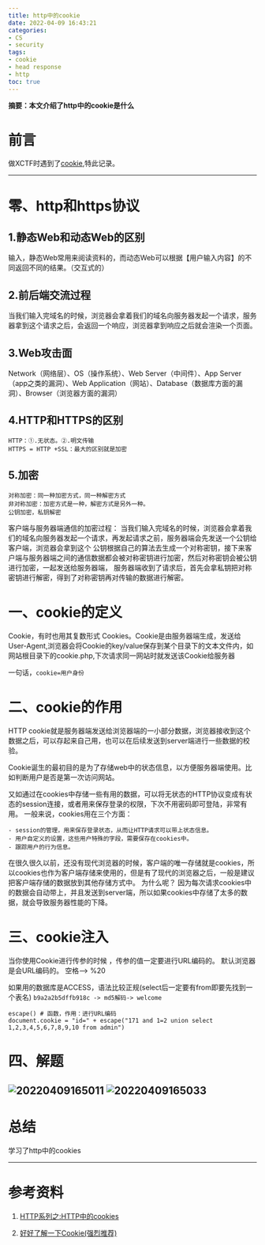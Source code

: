 ```yaml
---
title: http中的cookie
date: 2022-04-09 16:43:21
categories:
- CS
- security
tags:
- cookie
- head response
- http
toc: true
---
```

**摘要：本文介绍了http中的cookie是什么**
<!-- more -->
# 前言
做XCTF时遇到了[cookie](https://adworld.xctf.org.cn/task/answer?type=web&number=3&grade=0&id=5065&page=1),特此记录。

---
# 零、http和https协议
## 1.静态Web和动态Web的区别
输入，静态Web常用来阅读资料的，而动态Web可以根据【用户输入内容】的不同返回不同的结果。（交互式的）
## 2.前后端交流过程
当我们输入完域名的时候，浏览器会拿着我们的域名向服务器发起一个请求，服务器拿到这个请求之后，会返回一个响应，浏览器拿到响应之后就会渲染一个页面。
## 3.Web攻击面
Network（网络层）、OS（操作系统）、Web Server（中间件）、App Server（app之类的漏洞）、Web Application（网站）、Database（数据库方面的漏洞）、Browser（浏览器方面的漏洞）
## 4.HTTP和HTTPS的区别
```
HTTP：①.无状态。②.明文传输
HTTPS = HTTP +SSL：最大的区别就是加密
```
## 5.加密
```
对称加密：同一种加密方式，同一种解密方式
非对称加密：加密方式是一种，解密方式是另外一种。
公钥加密，私钥解密
```
客户端与服务器端通信的加密过程：
当我们输入完域名的时候，浏览器会拿着我们的域名向服务器发起一个请求，再发起请求之前，服务器端会先发送一个公钥给客户端，浏览器会拿到这个
公钥根据自己的算法去生成一个对称密钥，接下来客户端与服务器端之间的通信数据都会被对称密钥进行加密，然后对称密钥会被公钥进行加密，一起发送给服务器端，
服务器端收到了请求后，首先会拿私钥把对称密钥进行解密，得到了对称密钥再对传输的数据进行解密。
# 一、cookie的定义
Cookie，有时也用其复数形式 Cookies。Cookie是由服务器端生成，发送给User-Agent,浏览器会将Cookie的key/value保存到某个目录下的文本文件内，如网站根目录下的cookie.php,下次请求同一网站时就发送该Cookie给服务器

一句话，`cookie=用户身份`
# 二、cookie的作用
HTTP cookie就是服务器端发送给浏览器端的一小部分数据，浏览器接收到这个数据之后，可以存起来自己用，也可以在后续发送到server端进行一些数据的校验。

Cookie诞生的最初目的是为了存储web中的状态信息，以方便服务器端使用。比如判断用户是否是第一次访问网站。

又如通过在cookies中存储一些有用的数据，可以将无状态的HTTP协议变成有状态的session连接，或者用来保存登录的权限，下次不用密码即可登陆，非常有用。
一般来说，cookies用在三个方面：
```
- session的管理，用来保存登录状态，从而让HTTP请求可以带上状态信息。
- 用户自定义的设置，这些用户特殊的字段，需要保存在cookies中。
- 跟踪用户的行为信息。
```
在很久很久以前，还没有现代浏览器的时候，客户端的唯一存储就是cookies，所以cookies也作为客户端存储来使用的，但是有了现代的浏览器之后，一般是建议把客户端存储的数据放到其他存储方式中。
为什么呢？
因为每次请求cookies中的数据会自动带上，并且发送到server端，所以如果cookies中存储了太多的数据，就会导致服务器性能的下降。

# 三、cookie注入
当你使用Cookie进行传参的时候 ，传参的值一定要进行URL编码的。
默认浏览器是会URL编码的。  空格--> %20

如果用的数据库是ACCESS，语法比较正规(select后一定要有from即要先找到一个表名)
`b9a2a2b5dffb918c -> md5解码-> welcome`
```
escape() # 函数，作用：进行URL编码
document.cookie = "id=" + escape("171 and 1=2 union select 1,2,3,4,5,6,7,8,9,10 from admin")
```
# 四、解题
![20220409165011](https://cdn.jsdelivr.net/gh/zhangsx19/PicBed/images_for_blogs20220409165011.png)
![20220409165033](https://cdn.jsdelivr.net/gh/zhangsx19/PicBed/images_for_blogs20220409165033.png)
---
# 总结
学习了http中的cookies

---
# 参考资料
1. [HTTP系列之:HTTP中的cookies](https://juejin.cn/post/7001712204512919559)

2. [好好了解一下Cookie(强烈推荐)](https://blog.csdn.net/zhangquan_zone/article/details/77627899)
